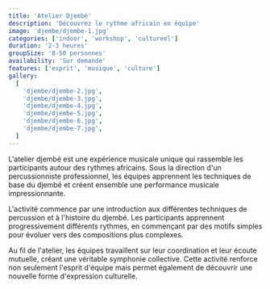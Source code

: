 ```yaml
---
title: 'Atelier Djembé'
description: 'Découvrez le rythme africain en équipe'
image: 'djembe/djembe-1.jpg'
categories: ['indoor', 'workshop', 'cultureel']
duration: '2-3 heures'
groupSize: '8-50 personnes'
availability: 'Sur demande'
features: ['esprit', 'musique', 'culture']
gallery:
  [
    'djembe/djembe-2.jpg',
    'djembe/djembe-3.jpg',
    'djembe/djembe-4.jpg',
    'djembe/djembe-5.jpg',
    'djembe/djembe-6.jpg',
    'djembe/djembe-7.jpg',
  ]
---
```


L'atelier djembé est une expérience musicale unique qui rassemble les participants autour des rythmes africains. Sous la direction d'un percussionniste professionnel, les équipes apprennent les techniques de base du djembé et créent ensemble une performance musicale impressionnante.

L'activité commence par une introduction aux différentes techniques de percussion et à l'histoire du djembé. Les participants apprennent progressivement différents rythmes, en commençant par des motifs simples pour évoluer vers des compositions plus complexes.

Au fil de l'atelier, les équipes travaillent sur leur coordination et leur écoute mutuelle, créant une véritable symphonie collective. Cette activité renforce non seulement l'esprit d'équipe mais permet également de découvrir une nouvelle forme d'expression culturelle.
